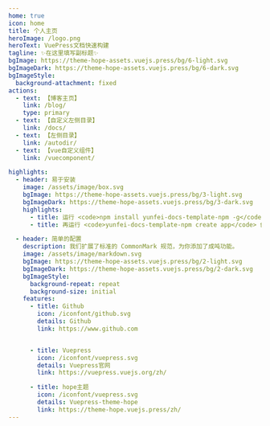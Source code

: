 ```yaml
---
home: true
icon: home
title: 个人主页
heroImage: /logo.png
heroText: VuePress文档快速构建
tagline: ✨在这里填写副标题✨
bgImage: https://theme-hope-assets.vuejs.press/bg/6-light.svg
bgImageDark: https://theme-hope-assets.vuejs.press/bg/6-dark.svg
bgImageStyle:
  background-attachment: fixed
actions:
  - text: 【博客主页】
    link: /blog/
    type: primary
  - text: 【自定义左侧目录】
    link: /docs/
  - text: 【左侧目录】
    link: /autodir/
  - text: 【vue自定义组件】
    link: /vuecomponent/

highlights:
  - header: 易于安装
    image: /assets/image/box.svg
    bgImage: https://theme-hope-assets.vuejs.press/bg/3-light.svg
    bgImageDark: https://theme-hope-assets.vuejs.press/bg/3-dark.svg
    highlights:
      - title: 运行 <code>npm install yunfei-docs-template-npm -g</code> 以下载项目脚手架。
      - title: 再运行 <code>yunfei-docs-template-npm create app</code> 创建出项目app。

  - header: 简单的配置
    description: 我们扩展了标准的 CommonMark 规范，为你添加了成吨功能。
    image: /assets/image/markdown.svg
    bgImage: https://theme-hope-assets.vuejs.press/bg/2-light.svg
    bgImageDark: https://theme-hope-assets.vuejs.press/bg/2-dark.svg
    bgImageStyle:
      background-repeat: repeat
      background-size: initial
    features:
      - title: Github
        icon: /iconfont/github.svg
        details: Github
        link: https://www.github.com


      - title: Vuepress
        icon: /iconfont/vuepress.svg
        details: Vuepress官网
        link: https://vuepress.vuejs.org/zh/

      - title: hope主题
        icon: /iconfont/vuepress.svg
        details: Vuepress-theme-hope
        link: https://theme-hope.vuejs.press/zh/
---
```

